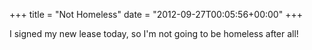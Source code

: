+++
title = "Not Homeless"
date = "2012-09-27T00:05:56+00:00"
+++

I signed my new lease today, so I'm not going to be homeless after all!
			